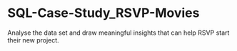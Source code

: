 # SQL-Case-Study_RSVP-Movies
Analyse the data set and draw meaningful insights that can help RSVP start their new project. 

## 
